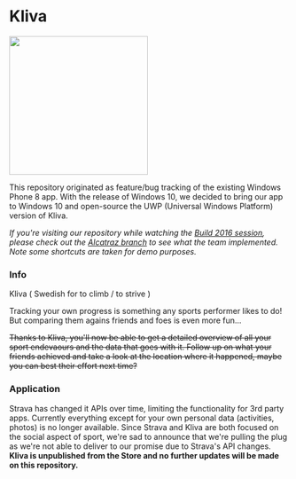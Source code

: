 # Kliva
<img src="https://ci.appveyor.com/api/projects/status/esusas0y99tn2982?svg=true" width="250"/>

This repository originated as feature/bug tracking of the existing Windows Phone 8 app. With the release of Windows 10, we decided to bring our app to Windows 10 and open-source the UWP (Universal Windows Platform) version of Kliva.

*If you're visiting our repository while watching the [Build 2016 session](https://channel9.msdn.com/Events/Build/2016/B818), please check out the [Alcatraz branch](https://github.com/AppCreativity/Kliva/tree/alcatraz/src/Kliva) to see what the team implemented. Note some shortcuts are taken for demo purposes.*

### Info
Kliva ( Swedish for to climb / to strive )

Tracking your own progress is something any sports performer likes to do!
But comparing them agains friends and foes is even more fun...

~~Thanks to Kliva, you'll now be able to get a detailed overview of all your sport endevaours and the data that goes with it.
Follow up on what your friends achieved and take a look at the location where it happened, maybe you can best their effort next time?~~

### Application

Strava has changed it APIs over time, limiting the functionality for 3rd party apps. Currently everything except for your own personal data (activities, photos) is no longer available. Since Strava and Kliva are both focused on the social aspect of sport, we're sad to announce that we're pulling the plug as we're not able to deliver to our promise due to Strava's API changes. **Kliva is unpublished from the Store and no further updates will be made on this repository.**
